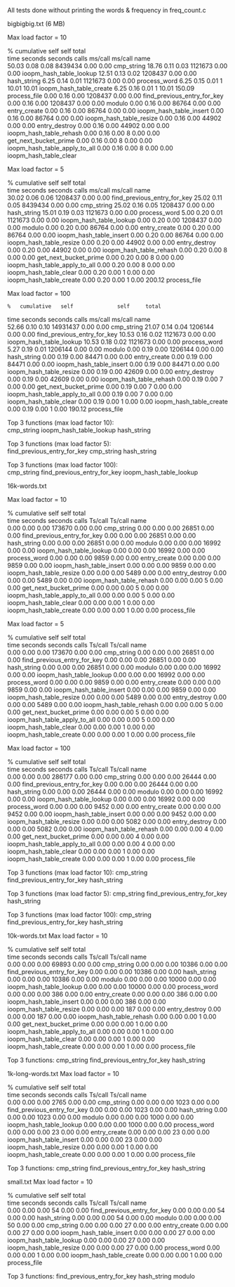 All tests done without printing the words & frequency in freq_count.c

bigbigbig.txt (6 MB)

Max load factor = 10

  %   cumulative   self              self     total           
 time   seconds   seconds    calls  ms/call  ms/call  name    
 50.03      0.08     0.08  8439434     0.00     0.00  cmp_string
 18.76      0.11     0.03  1121673     0.00     0.00  ioopm_hash_table_lookup
 12.51      0.13     0.02  1208437     0.00     0.00  hash_string
  6.25      0.14     0.01  1121673     0.00     0.00  process_word
  6.25      0.15     0.01        1    10.01    10.01  ioopm_hash_table_create
  6.25      0.16     0.01        1    10.01   150.09  process_file
  0.00      0.16     0.00  1208437     0.00     0.00  find_previous_entry_for_key
  0.00      0.16     0.00  1208437     0.00     0.00  modulo
  0.00      0.16     0.00    86764     0.00     0.00  entry_create
  0.00      0.16     0.00    86764     0.00     0.00  ioopm_hash_table_insert
  0.00      0.16     0.00    86764     0.00     0.00  ioopm_hash_table_resize
  0.00      0.16     0.00    44902     0.00     0.00  entry_destroy
  0.00      0.16     0.00    44902     0.00     0.00  ioopm_hash_table_rehash
  0.00      0.16     0.00        8     0.00     0.00  get_next_bucket_prime
  0.00      0.16     0.00        8     0.00     0.00  ioopm_hash_table_apply_to_all
  0.00      0.16     0.00        8     0.00     0.00  ioopm_hash_table_clear

Max load factor = 5

  %   cumulative   self              self     total           
 time   seconds   seconds    calls  ms/call  ms/call  name    
 30.02      0.06     0.06  1208437     0.00     0.00  find_previous_entry_for_key
 25.02      0.11     0.05  8439434     0.00     0.00  cmp_string
 25.02      0.16     0.05  1208437     0.00     0.00  hash_string
 15.01      0.19     0.03  1121673     0.00     0.00  process_word
  5.00      0.20     0.01  1121673     0.00     0.00  ioopm_hash_table_lookup
  0.00      0.20     0.00  1208437     0.00     0.00  modulo
  0.00      0.20     0.00    86764     0.00     0.00  entry_create
  0.00      0.20     0.00    86764     0.00     0.00  ioopm_hash_table_insert
  0.00      0.20     0.00    86764     0.00     0.00  ioopm_hash_table_resize
  0.00      0.20     0.00    44902     0.00     0.00  entry_destroy
  0.00      0.20     0.00    44902     0.00     0.00  ioopm_hash_table_rehash
  0.00      0.20     0.00        8     0.00     0.00  get_next_bucket_prime
  0.00      0.20     0.00        8     0.00     0.00  ioopm_hash_table_apply_to_all
  0.00      0.20     0.00        8     0.00     0.00  ioopm_hash_table_clear
  0.00      0.20     0.00        1     0.00     0.00  ioopm_hash_table_create
  0.00      0.20     0.00        1     0.00   200.12  process_file
  
  Max load factor = 100
  
    %   cumulative   self              self     total           
 time   seconds   seconds    calls  ms/call  ms/call  name    
 52.66      0.10     0.10 14931437     0.00     0.00  cmp_string
 21.07      0.14     0.04  1206144     0.00     0.00  find_previous_entry_for_key
 10.53      0.16     0.02  1121673     0.00     0.00  ioopm_hash_table_lookup
 10.53      0.18     0.02  1121673     0.00     0.00  process_word
  5.27      0.19     0.01  1206144     0.00     0.00  modulo
  0.00      0.19     0.00  1206144     0.00     0.00  hash_string
  0.00      0.19     0.00    84471     0.00     0.00  entry_create
  0.00      0.19     0.00    84471     0.00     0.00  ioopm_hash_table_insert
  0.00      0.19     0.00    84471     0.00     0.00  ioopm_hash_table_resize
  0.00      0.19     0.00    42609     0.00     0.00  entry_destroy
  0.00      0.19     0.00    42609     0.00     0.00  ioopm_hash_table_rehash
  0.00      0.19     0.00        7     0.00     0.00  get_next_bucket_prime
  0.00      0.19     0.00        7     0.00     0.00  ioopm_hash_table_apply_to_all
  0.00      0.19     0.00        7     0.00     0.00  ioopm_hash_table_clear
  0.00      0.19     0.00        1     0.00     0.00  ioopm_hash_table_create
  0.00      0.19     0.00        1     0.00   190.12  process_file

Top 3 functions (max load factor 10):            
cmp_string
ioopm_hash_table_lookup
hash_string

Top 3 functions (max load factor 5):    
find_previous_entry_for_key
cmp_string
hash_string

Top 3 functions (max load factor 100):  
cmp_string
find_previous_entry_for_key
ioopm_hash_table_lookup



16k-words.txt

Max load factor = 10

  %   cumulative   self              self     total           
 time   seconds   seconds    calls  Ts/call  Ts/call  name    
  0.00      0.00     0.00   173670     0.00     0.00  cmp_string
  0.00      0.00     0.00    26851     0.00     0.00  find_previous_entry_for_key
  0.00      0.00     0.00    26851     0.00     0.00  hash_string
  0.00      0.00     0.00    26851     0.00     0.00  modulo
  0.00      0.00     0.00    16992     0.00     0.00  ioopm_hash_table_lookup
  0.00      0.00     0.00    16992     0.00     0.00  process_word
  0.00      0.00     0.00     9859     0.00     0.00  entry_create
  0.00      0.00     0.00     9859     0.00     0.00  ioopm_hash_table_insert
  0.00      0.00     0.00     9859     0.00     0.00  ioopm_hash_table_resize
  0.00      0.00     0.00     5489     0.00     0.00  entry_destroy
  0.00      0.00     0.00     5489     0.00     0.00  ioopm_hash_table_rehash
  0.00      0.00     0.00        5     0.00     0.00  get_next_bucket_prime
  0.00      0.00     0.00        5     0.00     0.00  ioopm_hash_table_apply_to_all
  0.00      0.00     0.00        5     0.00     0.00  ioopm_hash_table_clear
  0.00      0.00     0.00        1     0.00     0.00  ioopm_hash_table_create
  0.00      0.00     0.00        1     0.00     0.00  process_file

Max load factor = 5

  %   cumulative   self              self     total           
 time   seconds   seconds    calls  Ts/call  Ts/call  name    
  0.00      0.00     0.00   173670     0.00     0.00  cmp_string
  0.00      0.00     0.00    26851     0.00     0.00  find_previous_entry_for_key
  0.00      0.00     0.00    26851     0.00     0.00  hash_string
  0.00      0.00     0.00    26851     0.00     0.00  modulo
  0.00      0.00     0.00    16992     0.00     0.00  ioopm_hash_table_lookup
  0.00      0.00     0.00    16992     0.00     0.00  process_word
  0.00      0.00     0.00     9859     0.00     0.00  entry_create
  0.00      0.00     0.00     9859     0.00     0.00  ioopm_hash_table_insert
  0.00      0.00     0.00     9859     0.00     0.00  ioopm_hash_table_resize
  0.00      0.00     0.00     5489     0.00     0.00  entry_destroy
  0.00      0.00     0.00     5489     0.00     0.00  ioopm_hash_table_rehash
  0.00      0.00     0.00        5     0.00     0.00  get_next_bucket_prime
  0.00      0.00     0.00        5     0.00     0.00  ioopm_hash_table_apply_to_all
  0.00      0.00     0.00        5     0.00     0.00  ioopm_hash_table_clear
  0.00      0.00     0.00        1     0.00     0.00  ioopm_hash_table_create
  0.00      0.00     0.00        1     0.00     0.00  process_file

Max load factor = 100

  %   cumulative   self              self     total           
 time   seconds   seconds    calls  Ts/call  Ts/call  name    
  0.00      0.00     0.00   286177     0.00     0.00  cmp_string
  0.00      0.00     0.00    26444     0.00     0.00  find_previous_entry_for_key
  0.00      0.00     0.00    26444     0.00     0.00  hash_string
  0.00      0.00     0.00    26444     0.00     0.00  modulo
  0.00      0.00     0.00    16992     0.00     0.00  ioopm_hash_table_lookup
  0.00      0.00     0.00    16992     0.00     0.00  process_word
  0.00      0.00     0.00     9452     0.00     0.00  entry_create
  0.00      0.00     0.00     9452     0.00     0.00  ioopm_hash_table_insert
  0.00      0.00     0.00     9452     0.00     0.00  ioopm_hash_table_resize
  0.00      0.00     0.00     5082     0.00     0.00  entry_destroy
  0.00      0.00     0.00     5082     0.00     0.00  ioopm_hash_table_rehash
  0.00      0.00     0.00        4     0.00     0.00  get_next_bucket_prime
  0.00      0.00     0.00        4     0.00     0.00  ioopm_hash_table_apply_to_all
  0.00      0.00     0.00        4     0.00     0.00  ioopm_hash_table_clear
  0.00      0.00     0.00        1     0.00     0.00  ioopm_hash_table_create
  0.00      0.00     0.00        1     0.00     0.00  process_file

Top 3 functions (max load factor 10):
cmp_string
find_previous_entry_for_key
hash_string

Top 3 functions (max load factor 5):
cmp_string
find_previous_entry_for_key
hash_string

Top 3 functions (max load factor 100):
cmp_string
find_previous_entry_for_key
hash_string



10k-words.txt
Max load factor = 10

  %   cumulative   self              self     total           
 time   seconds   seconds    calls  Ts/call  Ts/call  name    
  0.00      0.00     0.00    69893     0.00     0.00  cmp_string
  0.00      0.00     0.00    10386     0.00     0.00  find_previous_entry_for_key
  0.00      0.00     0.00    10386     0.00     0.00  hash_string
  0.00      0.00     0.00    10386     0.00     0.00  modulo
  0.00      0.00     0.00    10000     0.00     0.00  ioopm_hash_table_lookup
  0.00      0.00     0.00    10000     0.00     0.00  process_word
  0.00      0.00     0.00      386     0.00     0.00  entry_create
  0.00      0.00     0.00      386     0.00     0.00  ioopm_hash_table_insert
  0.00      0.00     0.00      386     0.00     0.00  ioopm_hash_table_resize
  0.00      0.00     0.00      187     0.00     0.00  entry_destroy
  0.00      0.00     0.00      187     0.00     0.00  ioopm_hash_table_rehash
  0.00      0.00     0.00        1     0.00     0.00  get_next_bucket_prime
  0.00      0.00     0.00        1     0.00     0.00  ioopm_hash_table_apply_to_all
  0.00      0.00     0.00        1     0.00     0.00  ioopm_hash_table_clear
  0.00      0.00     0.00        1     0.00     0.00  ioopm_hash_table_create
  0.00      0.00     0.00        1     0.00     0.00  process_file

Top 3 functions:
cmp_string
find_previous_entry_for_key
hash_string



1k-long-words.txt
Max load factor = 10

  %   cumulative   self              self     total           
 time   seconds   seconds    calls  Ts/call  Ts/call  name    
  0.00      0.00     0.00     2765     0.00     0.00  cmp_string
  0.00      0.00     0.00     1023     0.00     0.00  find_previous_entry_for_key
  0.00      0.00     0.00     1023     0.00     0.00  hash_string
  0.00      0.00     0.00     1023     0.00     0.00  modulo
  0.00      0.00     0.00     1000     0.00     0.00  ioopm_hash_table_lookup
  0.00      0.00     0.00     1000     0.00     0.00  process_word
  0.00      0.00     0.00       23     0.00     0.00  entry_create
  0.00      0.00     0.00       23     0.00     0.00  ioopm_hash_table_insert
  0.00      0.00     0.00       23     0.00     0.00  ioopm_hash_table_resize
  0.00      0.00     0.00        1     0.00     0.00  ioopm_hash_table_create
  0.00      0.00     0.00        1     0.00     0.00  process_file

Top 3 functions:
cmp_string
find_previous_entry_for_key
hash_string



small.txt
Max load factor = 10

  %   cumulative   self              self     total           
 time   seconds   seconds    calls  Ts/call  Ts/call  name    
  0.00      0.00     0.00       54     0.00     0.00  find_previous_entry_for_key
  0.00      0.00     0.00       54     0.00     0.00  hash_string
  0.00      0.00     0.00       54     0.00     0.00  modulo
  0.00      0.00     0.00       50     0.00     0.00  cmp_string
  0.00      0.00     0.00       27     0.00     0.00  entry_create
  0.00      0.00     0.00       27     0.00     0.00  ioopm_hash_table_insert
  0.00      0.00     0.00       27     0.00     0.00  ioopm_hash_table_lookup
  0.00      0.00     0.00       27     0.00     0.00  ioopm_hash_table_resize
  0.00      0.00     0.00       27     0.00     0.00  process_word
  0.00      0.00     0.00        1     0.00     0.00  ioopm_hash_table_create
  0.00      0.00     0.00        1     0.00     0.00  process_file

Top 3 functions:
find_previous_entry_for_key
hash_string
modulo
